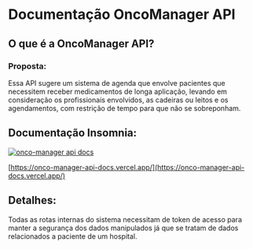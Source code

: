 # Documentação OncoManager API

## O que é a OncoManager API?

### Proposta:

Essa API sugere um sistema de agenda que envolve pacientes que necessitem receber medicamentos de longa aplicação, levando em consideração os profissionais envolvidos, as cadeiras ou leitos  e os agendamentos, com restrição de tempo para que não se sobreponham.

## Documentação Insomnia:
<a href="https://onco-manager-api-docs.vercel.app/">
    <img src="https://i.ibb.co/c3Nq7vB/Captura-da-Web-20-7-2022-85757-onco-manager-api-docs-vercel-app.jpg" alt="onco-manager api docs"/>
</a>

[https://onco-manager-api-docs.vercel.app/](https://onco-manager-api-docs.vercel.app/)

## Detalhes:

Todas as rotas internas do sistema necessitam de token de acesso para manter a segurança dos dados manipulados já que se tratam de dados relacionados a paciente de um hospital.